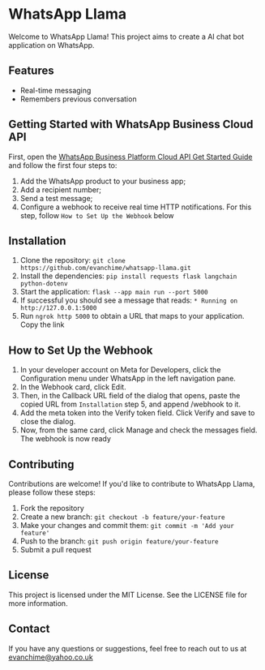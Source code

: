 # WhatsApp Llama

Welcome to WhatsApp Llama! This project aims to create a AI chat bot application on WhatsApp.

## Features

- Real-time messaging
- Remembers previous conversation

## Getting Started with WhatsApp Business Cloud API

First, open the [WhatsApp Business Platform Cloud API Get Started Guide](https://developers.facebook.com/docs/whatsapp/cloud-api/get-started#set-up-developer-assets) and follow the first four steps to:

1.  Add the WhatsApp product to your business app;
2.  Add a recipient number;
3.  Send a test message;
4.  Configure a webhook to receive real time HTTP notifications. For this step, follow `How to Set Up the Webhook` below

## Installation

1. Clone the repository: `git clone https://github.com/evanchime/whatsapp-llama.git`
2. Install the dependencies: `pip install requests flask langchain python-dotenv`
3. Start the application: `flask --app main run --port 5000` 
4. If successful you should see a message that reads: `* Running on http://127.0.0.1:5000`
5. Run `ngrok http 5000` to obtain a URL that maps to your application. Copy the link

## How to Set Up the Webhook

1.  In your developer account on Meta for Developers, click the Configuration menu under WhatsApp in the left navigation pane.
2.  In the Webhook card, click Edit.
3.  Then, in the Callback URL field of the dialog that opens, paste the copied URL from `Installation` step 5, and append /webhook to it.
4.  Add the meta token into the Verify token field. Click Verify and save to close the dialog.
5.  Now, from the same card, click Manage and check the messages field. The webhook is now ready

## Contributing

Contributions are welcome! If you'd like to contribute to WhatsApp Llama, please follow these steps:

1. Fork the repository
2. Create a new branch: `git checkout -b feature/your-feature`
3. Make your changes and commit them: `git commit -m 'Add your feature'`
4. Push to the branch: `git push origin feature/your-feature`
5. Submit a pull request

## License

This project is licensed under the MIT License. See the LICENSE file for more information.

## Contact

If you have any questions or suggestions, feel free to reach out to us at evanchime@yahoo.co.uk